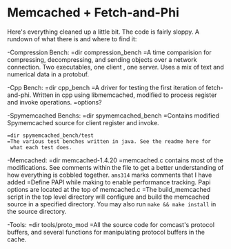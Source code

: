 # Memcached + Fetch-and-Phi
Here's everything cleaned up a little bit. The code is fairly sloppy.
A rundown of what there is and where to find it:

-Compression Bench:
	=dir compression_bench
	=A time comparision for compressing, decompressing, and sending
	 objects over a network connection. Two executables, one client
	 , one server. Uses a mix of text and numerical data in a 
	 protobuf.

-Cpp Bench:
	=dir cpp_bench
	=A driver for testing the first iteration of fetch-and-phi. Written
	 in cpp using libmemcached, modified to process register and invoke
	 operations.
	=options?

-Spymemcached Benchs:
	=dir spymemcached_bench
	=Contains modified Spymemcached source for client register and invoke.

	=dir spymemcached_bench/test
	=The various test benches written in java. See the readme here for
	 what each test does. 

-Memcached:
	=dir memcached-1.4.20
	=memcached.c contains most of the modifications. See comments within
	 the file to get a better understanding of how everything is cobbled
	 together. `ams314` marks comments that I have added
	=Define PAPI while making to enable performance tracking. Papi options
	 are located at the top of memcached.c
	=The build_memcached script in the top level directory will configure
	 and build the memcached source in a specified directory. You may also
	 run `make && make install` in the source directory.

-Tools:
	=dir tools/proto_mod
	=All the source code for comcast's protocol buffers, and several
	 functions for manipulating protocol buffers in the cache. 
